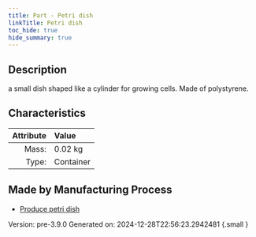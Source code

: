 ```yaml
---
title: Part - Petri dish
linkTitle: Petri dish
toc_hide: true
hide_summary: true
---
```


## Description
a small dish shaped like a cylinder for growing cells. Made of polystyrene.

## Characteristics

| Attribute      | Value |
|--------:|:------|
|Mass:|0.02 kg|
|Type:|Container|

## Made by Manufacturing Process

- [Produce petri dish](/docs/definitions/process/produce-petri-dish)



Version: pre-3.9.0 Generated on: 2024-12-28T22:56:23.2942481
{.small }

